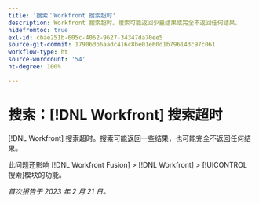 ```yaml
---
title: '搜索：Workfront 搜索超时'
description: Workfront 搜索超时。搜索可能返回少量结果或完全不返回任何结果。
hidefromtoc: true
exl-id: cbae251b-605c-4062-9627-34347da70ee5
source-git-commit: 17906db6aadc416c8be01e60d1b796143c97c061
workflow-type: ht
source-wordcount: '54'
ht-degree: 100%

---
```


# 搜索：[!DNL Workfront] 搜索超时

<!--this issue is on WF and WFF TOCs. Valid issue, won't fix-->

[!DNL Workfront] 搜索超时。搜索可能返回一些结果，也可能完全不返回任何结果。

此问题还影响 [!DNL Workfront Fusion] > [!DNL Workfront] > [!UICONTROL 搜索]模块的功能。

_首次报告于 2023 年 2 月 21 日。_
